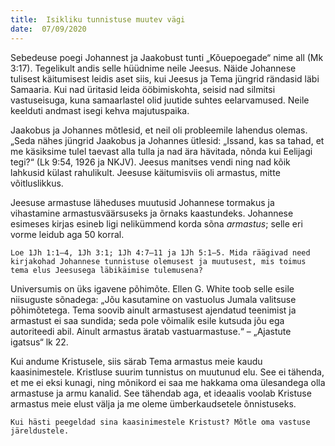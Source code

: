 ```yaml
---
title:  Isikliku tunnistuse muutev vägi
date:  07/09/2020
---
```


Sebedeuse poegi Johannest ja Jaakobust tunti „Kõuepoegade“ nime all (Mk 3:17). Tegelikult andis selle hüüdnime neile Jeesus. Näide Johannese tulisest käitumisest leidis aset siis, kui Jeesus ja Tema jüngrid rändasid läbi Samaaria. Kui nad üritasid leida ööbimiskohta, seisid nad silmitsi vastuseisuga, kuna samaarlastel olid juutide suhtes eelarvamused. Neile keelduti andmast isegi kehva majutuspaika.

Jaakobus ja Johannes mõtlesid, et neil oli probleemile lahendus olemas. „Seda nähes jüngrid Jaakobus ja Johannes ütlesid: „Issand, kas sa tahad, et me käsiksime tulel taevast alla tulla ja nad ära hävitada, nõnda kui Eelijagi tegi?“ (Lk 9:54, 1926 ja NKJV). Jeesus manitses vendi ning nad kõik lahkusid külast rahulikult. Jeesuse käitumisviis oli armastus, mitte võitluslikkus.

Jeesuse armastuse läheduses muutusid Johannese tormakus ja vihastamine armastusväärsuseks ja õrnaks kaastundeks. Johannese esimeses kirjas esineb ligi nelikümmend korda sõna _armastus_; selle eri vorme leidub aga 50 korral.

`Loe 1Jh 1:1–4, 1Jh 3:1; 1Jh 4:7–11 ja 1Jh 5:1–5. Mida räägivad need kirjakohad Johannese tunnistuse olemusest ja muutusest, mis toimus tema elus Jeesusega läbikäimise tulemusena?`

Universumis on üks igavene põhimõte. Ellen G. White toob selle esile niisuguste sõnadega: „Jõu kasutamine on vastuolus Jumala valitsuse põhimõtetega. Tema soovib ainult armastusest ajendatud teenimist ja armastust ei saa sundida; seda pole võimalik esile kutsuda jõu ega autoriteedi abil. Ainult armastus äratab vastuarmastuse.“ – „Ajastute igatsus“ lk 22.

Kui andume Kristusele, siis särab Tema armastus meie kaudu kaasinimestele. Kristluse suurim tunnistus on muutunud elu. See ei tähenda, et me ei eksi kunagi, ning mõnikord ei saa me hakkama oma ülesandega olla armastuse ja armu kanalid. See tähendab aga, et ideaalis voolab Kristuse armastus meie elust välja ja me oleme ümberkaudsetele õnnistuseks.

`Kui hästi peegeldad sina kaasinimestele Kristust? Mõtle oma vastuse järeldustele.`